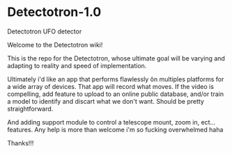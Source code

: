 # Detectotron-1.0
Detectotron UFO detector

Welcome to the Detectotron wiki!

This is the repo for the Detectotron, whose ultimate goal will be varying and adapting to reality and speed of implementation.

Ultimately i'd like an app that performs flawlessly ôn multiples platforms for a wide array of devices.
That app will record what moves. If the video is compelling, add feature to upload to an online public database, and/or train a model to identify and discart what we don't want. Should be pretty straightforward.

And adding support module to control a telescope mount, zoom in, ect... features. Any help is more than welcome i'm so fucking overwhelmed haha

Thanks!!!
